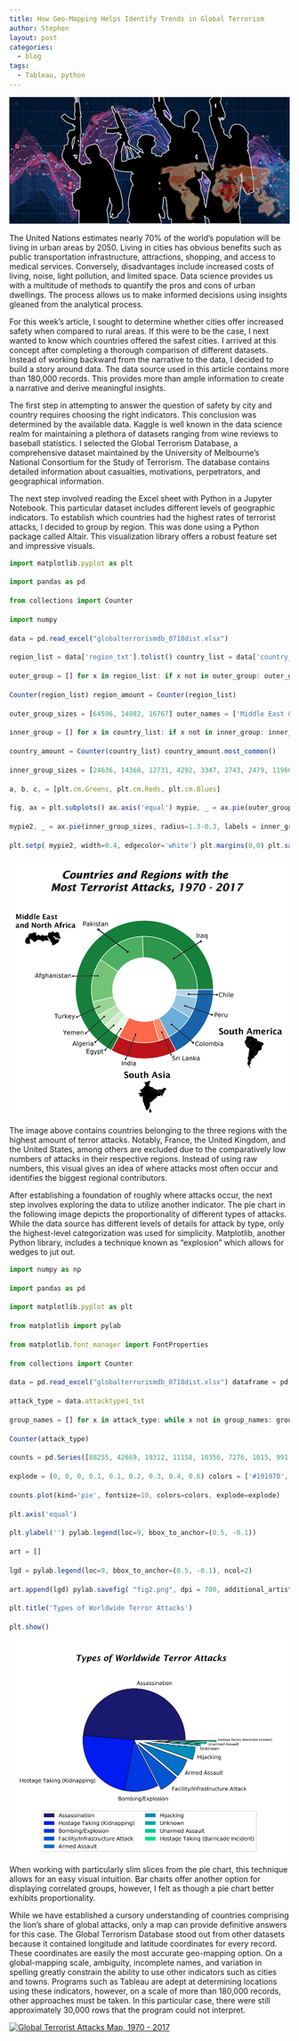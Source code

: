 ```yaml
---
title: How Geo-Mapping Helps Identify Trends in Global Terrorism
author: Stephen
layout: post
categories:
  - blog
tags:
  - Tableau, python
---
```

![header](/assets/terrorism-geomapping/header.png)

The United Nations estimates nearly 70% of the world’s population will be living in urban areas by 2050. Living in cities has obvious benefits such as public transportation infrastructure, attractions, shopping, and access to medical services. Conversely, disadvantages include increased costs of living, noise, light pollution, and limited space. Data science provides us with a multitude of methods to quantify the pros and cons of urban dwellings. The process allows us to make informed decisions using insights gleaned from the analytical process.

For this week’s article, I sought to determine whether cities offer increased safety when compared to rural areas. If this were to be the case, I next wanted to know which countries offered the safest cities. I arrived at this concept after completing a thorough comparison of different datasets. Instead of working backward from the narrative to the data, I decided to build a story around data. The data source used in this article contains more than 180,000 records. This provides more than ample information to create a narrative and derive meaningful insights.

The first step in attempting to answer the question of safety by city and country requires choosing the right indicators. This conclusion was determined by the available data. Kaggle is well known in the data science realm for maintaining a plethora of datasets ranging from wine reviews to baseball statistics. I selected the Global Terrorism Database, a comprehensive dataset maintained by the University of Melbourne’s National Consortium for the Study of Terrorism. The database contains detailed information about casualties, motivations, perpetrators, and geographical information.

The next step involved reading the Excel sheet with Python in a Jupyter Notebook. This particular dataset includes different levels of geographic indicators. To establish which countries had the highest rates of terrorist attacks, I decided to group by region. This was done using a Python package called Altair. This visualization library offers a robust feature set and impressive visuals.

```typescript
import matplotlib.pyplot as plt

import pandas as pd

from collections import Counter

import numpy

data = pd.read_excel("globalterrorismdb_0718dist.xlsx")

region_list = data['region_txt'].tolist() country_list = data['country_txt'].tolist()

outer_group = [] for x in region_list: if x not in outer_group: outer_group.append(x)

Counter(region_list) region_amount = Counter(region_list)

outer_group_sizes = [64596, 14982, 16767] outer_names = ['Middle East & North Africa', 'South Asia', 'South America']

inner_group = [] for x in country_list: if x not in inner_group: inner_group.append(x)

country_amount = Counter(country_list) country_amount.most_common()

inner_group_sizes = [24636, 14368, 12731, 4292, 3347, 2743, 2479, 11960, 3022, 8306, 6096, 2365] inner_group_names = ['Iraq', 'Pakistan', 'Afghanistan', 'Turkey', 'Yemen', 'Algeria', 'Egypt', 'India', 'Sri Lanka', 'Colombia', 'Peru', 'Chile']

a, b, c, = [plt.cm.Greens, plt.cm.Reds, plt.cm.Blues]

fig, ax = plt.subplots() ax.axis('equal') mypie, _ = ax.pie(outer_group_sizes, radius=1.3, labels = outer_names,labeldistance = 1.5, colors = [a(0.8), b(0.8), c(0.8)] ) plt.setp( mypie, width=0.3, edgecolor='white')

mypie2, _ = ax.pie(inner_group_sizes, radius=1.3-0.3, labels = inner_group_names, labeldistance = 1.4, colors=[a(.7), a(.6), a(.5), a(.4), a(.3), a(.2), a(.1), b(.5), b(.4), c(.5), c(.4), c(.3)])

plt.setp( mypie2, width=0.4, edgecolor='white') plt.margins(0,0) plt.savefig('fig1.png', dpi = 700) plt.show()
```
![donutgraph](/assets/terrorism-geomapping/donut.png)

The image above contains countries belonging to the three regions with the highest amount of terror attacks. Notably, France, the United Kingdom, and the United States, among others are excluded due to the comparatively low numbers of attacks in their respective regions. Instead of using raw numbers, this visual gives an idea of where attacks most often occur and identifies the biggest regional contributors.

After establishing a foundation of roughly where attacks occur, the next step involves exploring the data to utilize another indicator. The pie chart in the following image depicts the proportionality of different types of attacks. While the data source has different levels of details for attack by type, only the highest-level categorization was used for simplicity. Matplotlib, another Python library, includes a technique known as “explosion” which allows for wedges to jut out.

```typescript
import numpy as np

import pandas as pd

import matplotlib.pyplot as plt

from matplotlib import pylab

from matplotlib.font_manager import FontProperties

from collections import Counter

data = pd.read_excel("globalterrorismdb_0718dist.xlsx") dataframe = pd.DataFrame(data)

attack_type = data.attacktype1_txt

group_names = [] for x in attack_type: while x not in group_names: group_names.append(x)

Counter(attack_type)

counts = pd.Series([88255, 42669, 19312, 11158, 10356, 7276, 1015, 991, 659], index = ['Assassination', 'Hostage Taking (Kidnapping)', 'Bombing/Explosion', 'Facility/Infrastructure Attack', 'Armed Assault', 'Hijacking', 'Unknown', 'Unarmed Assault', 'Hostage Taking (Barricade Incident)'])

explode = (0, 0, 0, 0.1, 0.1, 0.2, 0.3, 0.4, 0.6) colors = ['#191970', '#001CF0', '#0038E2', '#0055D4', '#0071C6', '#008DB8', '#00AAAA', '#00C69C', '#00E28E', '#00FF80']

counts.plot(kind='pie', fontsize=10, colors=colors, explode=explode)

plt.axis('equal')

plt.ylabel('') pylab.legend(loc=9, bbox_to_anchor=(0.5, -0.1))

art = []

lgd = pylab.legend(loc=9, bbox_to_anchor=(0.5, -0.1), ncol=2)

art.append(lgd) pylab.savefig( "fig2.png", dpi = 700, additional_artists=art, bbox_inches="tight" ) wedgeprops = {'linewidth': 3}

plt.title('Types of Worldwide Terror Attacks')

plt.show()
```

![typesofattacks](/assets/terrorism-geomapping/attacktypes.png)

When working with particularly slim slices from the pie chart, this technique allows for an easy visual intuition. Bar charts offer another option for displaying correlated groups, however, I felt as though a pie chart better exhibits proportionality.

While we have established a cursory understanding of countries comprising the lion’s share of global attacks, only a map can provide definitive answers for this case. The Global Terrorism Database stood out from other datasets because it contained longitude and latitude coordinates for every record. These coordinates are easily the most accurate geo-mapping option. On a global-mapping scale, ambiguity, incomplete names, and variation in spelling greatly constrain the ability to use other indicators such as cities and towns. Programs such as Tableau are adept at determining locations using these indicators, however, on a scale of more than 180,000 records, other approaches must be taken. In this particular case, there were still approximately 30,000 rows that the program could not interpret.

<div class='tableauPlaceholder' id='viz1677532437351' style='position: relative'><noscript><a href='#'><img alt='Global Terrorist Attacks Map, 1970 - 2017 ' src='https:&#47;&#47;public.tableau.com&#47;static&#47;images&#47;Te&#47;TerroristMap&#47;Sheet1&#47;1_rss.png' style='border: none' /></a></noscript><object class='tableauViz'  style='display:none;'><param name='host_url' value='https%3A%2F%2Fpublic.tableau.com%2F' /> <param name='embed_code_version' value='3' /> <param name='site_root' value='' /><param name='name' value='TerroristMap&#47;Sheet1' /><param name='tabs' value='no' /><param name='toolbar' value='yes' /><param name='static_image' value='https:&#47;&#47;public.tableau.com&#47;static&#47;images&#47;Te&#47;TerroristMap&#47;Sheet1&#47;1.png' /> <param name='animate_transition' value='yes' /><param name='display_static_image' value='yes' /><param name='display_spinner' value='yes' /><param name='display_overlay' value='yes' /><param name='display_count' value='yes' /><param name='language' value='en-US' /></object></div>                <script type='text/javascript'>                    var divElement = document.getElementById('viz1677532437351');                    var vizElement = divElement.getElementsByTagName('object')[0];                    vizElement.style.width='100%';vizElement.style.height=(divElement.offsetWidth*0.75)+'px';                    var scriptElement = document.createElement('script');                    scriptElement.src = 'https://public.tableau.com/javascripts/api/viz_v1.js';                    vizElement.parentNode.insertBefore(scriptElement, vizElement);                </script>


